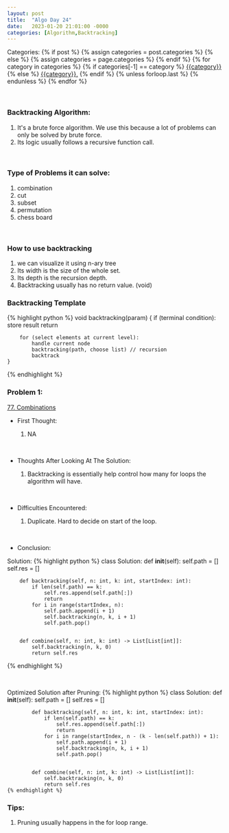 ```yaml
---
layout: post
title:  "Algo Day 24"
date:   2023-01-20 21:01:00 -0000
categories: [Algorithm,Backtracking]
---
```


<div class="post-categories">
  Categories:
  {% if post %}
    {% assign categories = post.categories %}
  {% else %}
    {% assign categories = page.categories %}
  {% endif %}
  {% for category in categories %}
    {% if categories[-1] == category %}
        <a href="{{site.baseurl}}/categories/#{{category|slugize}}">{{category}}</a>
    {% else %}
        <a href="{{site.baseurl}}/categories/#{{category|slugize}}">{{category}},</a>
    {% endif %}
  {% unless forloop.last %}&nbsp;{% endunless %}
  {% endfor %}
</div>

&nbsp;


### Backtracking Algorithm:

1. It's a brute force algorithm. We use this because a lot of problems can only be solved by brute force.
2. Its logic usually follows a recursive function call.

&nbsp;

### Type of Problems it can solve:

1. combination
2. cut
3. subset
4. permutation
5. chess board

&nbsp;

### How to use backtracking

1. we can visualize it using n-ary tree
2. Its width is the size of the whole set.
3. Its depth is the recursion depth.
4. Backtracking usually has no return value. (void)

### Backtracking Template

{% highlight python %}
    void backtracking(param) {
        if (terminal condition):
            store result
            return
        
        for (select elements at current level):
            handle current node
            backtracking(path, choose list) // recursion
            backtrack
    }
{% endhighlight %}


### Problem 1:

[77. Combinations](https://leetcode.com/problems/combinations/)

* First Thought:

  1. NA

&nbsp;

* Thoughts After Looking At The Solution:

  1. Backtracking is essentially help control how many for loops the algorithm will have.

&nbsp;

* Difficulties Encountered:

  1. Duplicate. Hard to decide on start of the loop.

&nbsp;

* Conclusion:

Solution:
  {% highlight python %}
    class Solution:
        def __init__(self):
            self.path = []
            self.res = []
        
        def backtracking(self, n: int, k: int, startIndex: int):
            if len(self.path) == k:
                self.res.append(self.path[:])
                return
            for i in range(startIndex, n):
                self.path.append(i + 1)
                self.backtracking(n, k, i + 1)
                self.path.pop()
            

        def combine(self, n: int, k: int) -> List[List[int]]:
            self.backtracking(n, k, 0)
            return self.res
  {% endhighlight %}

&nbsp;

Optimized Solution after Pruning:
    {% highlight python %}
        class Solution:
            def __init__(self):
                self.path = []
                self.res = []
            
            def backtracking(self, n: int, k: int, startIndex: int):
                if len(self.path) == k:
                    self.res.append(self.path[:])
                    return
                for i in range(startIndex, n - (k - len(self.path)) + 1):
                    self.path.append(i + 1)
                    self.backtracking(n, k, i + 1)
                    self.path.pop()
                

            def combine(self, n: int, k: int) -> List[List[int]]:
                self.backtracking(n, k, 0)
                return self.res
    {% endhighlight %}


### Tips:

1. Pruning usually happens in the for loop range.
